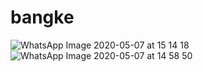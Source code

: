 # bangke
![WhatsApp Image 2020-05-07 at 15 14 18](https://user-images.githubusercontent.com/64596502/81285443-b9c77f80-9089-11ea-9b71-decb554caa15.jpeg)
![WhatsApp Image 2020-05-07 at 14 58 50](https://user-images.githubusercontent.com/64596502/81285759-32c6d700-908a-11ea-9b69-f9fb444d6128.jpeg)
